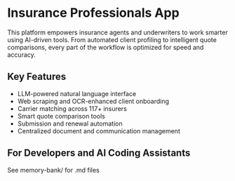 # Insurance Professionals App

This platform empowers insurance agents and underwriters to work smarter using AI-driven tools. From automated client profiling to intelligent quote comparisons, every part of the workflow is optimized for speed and accuracy.

## Key Features
- LLM-powered natural language interface
- Web scraping and OCR-enhanced client onboarding
- Carrier matching across 117+ insurers
- Smart quote comparison tools
- Submission and renewal automation
- Centralized document and communication management

## For Developers and AI Coding Assistants

See memory-bank/ for .md files
